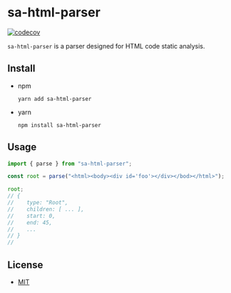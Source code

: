 # sa-html-parser

[![codecov](https://codecov.io/gh/yeonjuan/sa-html-parser/branch/main/graph/badge.svg?token=ZCVMF7K8Y9)](https://codecov.io/gh/yeonjuan/sa-html-parser)

`sa-html-parser` is a parser designed for HTML code static analysis.

## Install

- npm

  ```
  yarn add sa-html-parser
  ```

- yarn

  ```
  npm install sa-html-parser
  ```

## Usage

```js
import { parse } from "sa-html-parser";

const root = parse("<html><body><div id='foo'></div></bod></html>");

root;
// {
//    type: "Root",
//    children: [ ... ],
//    start: 0,
//    end: 45,
//    ...
// }
//
```

## License

- [MIT](./LICENSE)

